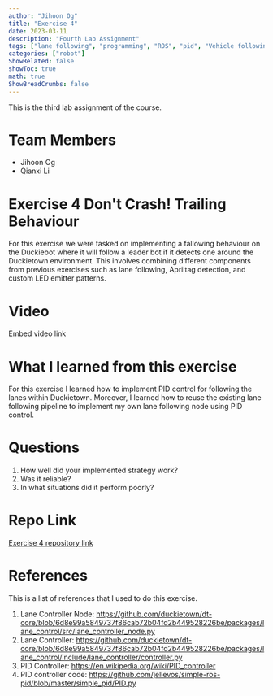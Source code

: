 ```yaml
---
author: "Jihoon Og"
title: "Exercise 4"
date: 2023-03-11
description: "Fourth Lab Assignment"
tags: ["lane following", "programming", "ROS", "pid", "Vehicle following", "collision avoidence"]
categories: ["robot"]
ShowRelated: false
showToc: true
math: true
ShowBreadCrumbs: false
---
```

This is the third lab assignment of the course.

# Team Members

* Jihoon Og
* Qianxi Li

# Exercise 4 Don't Crash! Trailing Behaviour

For this exercise we were tasked on implementing a fallowing behaviour on the Duckiebot where it will follow a leader bot if it detects one around the Duckietown environment.
This involves combining different components from previous exercises such as lane following, Apriltag detection, and custom LED emitter patterns.


# Video

Embed video link

# What I learned from this exercise

For this exercise I learned how to implement PID control for following the lanes within Duckietown. Moreover, I learned how to reuse the existing lane following pipeline to implement my own lane following node using PID control.

# Questions

1. How well did your implemented strategy work?
2. Was it reliable?
3. In what situations did it perform poorly?

# Repo Link

[Exercise 4 repository link](https://github.com/jihoonog/CMPUT-503-Exercise-4)

# References

This is a list of references that I used to do this exercise.

1. Lane Controller Node: https://github.com/duckietown/dt-core/blob/6d8e99a5849737f86cab72b04fd2b449528226be/packages/lane_control/src/lane_controller_node.py
2. Lane Controller: https://github.com/duckietown/dt-core/blob/6d8e99a5849737f86cab72b04fd2b449528226be/packages/lane_control/include/lane_controller/controller.py
3. PID Controller: https://en.wikipedia.org/wiki/PID_controller
4. PID controller code: https://github.com/jellevos/simple-ros-pid/blob/master/simple_pid/PID.py